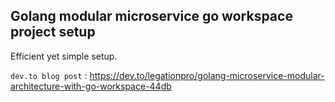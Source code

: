 ## Golang modular microservice go workspace project setup

Efficient yet simple setup.

`dev.to blog post` : https://dev.to/legationpro/golang-microservice-modular-architecture-with-go-workspace-44db